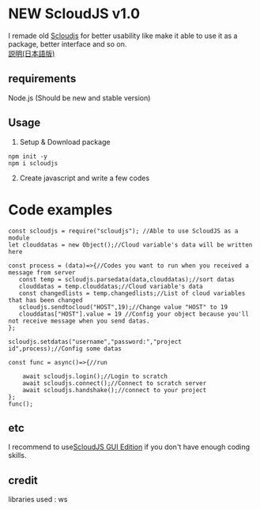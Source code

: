 # NEW ScloudJS v1.0

I remade old [Scloudjs](https://github.com/xxXFreezerXxx/ScloudJS) for better usability like make it able to use it as a package, better interface and so on.  
[説明(日本語版)](https://github.com/xxXFreezerXxx/newscloudjs/wiki/Description%5B%E6%97%A5%E6%9C%AC%E8%AA%9E%E7%89%88%5D)
## requirements
Node.js (Should be new and stable version)
## Usage
1. Setup & Download package
```
npm init -y
npm i scloudjs
```
2. Create javascript and write a few codes

# Code examples
```
const scloudjs = require("scloudjs"); //Able to use ScloudJS as a module
let clouddatas = new Object();//Cloud variable's data will be written here

const process = (data)=>{//Codes you want to run when you received a message from server
   const temp = scloudjs.parsedata(data,clouddatas);//sort datas
   clouddatas = temp.clouddatas;//Cloud variable's data
   const changedlists = temp.changedlists;//List of cloud variables that has been changed
   scloudjs.sendtocloud("HOST",19);//Change value "HOST" to 19
   clouddatas["HOST"].value = 19 //Config your object because you'll not receive message when you send datas.
};

scloudjs.setdatas("username","password:","project id",process);//Config some datas

const func = async()=>{//run

    await scloudjs.login();//Login to scratch
    await scloudjs.connect();//Connect to scratch server
    await scloudjs.handshake();//connect to your project
};
func();

```
## etc
I recommend to use[ScloudJS GUI Edition](https://github.com/xxXFreezerXxx/ScloudjsGUI) if you don't have enough coding skills.
## credit
libraries used : ws
